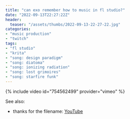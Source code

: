 ```yaml
---
title: "can exo remember how to music in fl studio?"
date: "2022-09-13T22:27:22Z"
header:
  teaser: "/assets/thumbs/2022-09-13-22-27-22.jpg"
categories:
- "music production"
- "twitch"
tags:
- "fl studio"
- "krita"
- "song: design paradigm"
- "song: diatoma"
- "song: ionizing radiation"
- "song: lost grimoires"
- "song: starfire funk"
---
```

{% include video id="754562499" provider="vimeo" %}

See also:
* thanks for the filename: [YouTube](https://www.youtube.com/watch?v=et-mfPKE3jo)